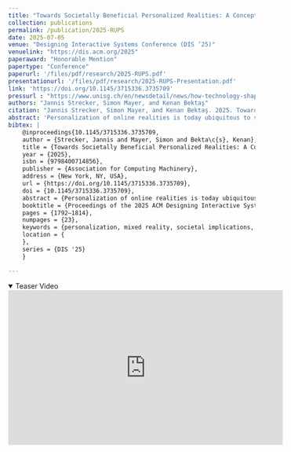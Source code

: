 ```yaml
---
title: "Towards Societally Beneficial Personalized Realities: A Conceptual Foundation for Responsible Ubiquitous Personalization Systems"
collection: publications
permalink: /publication/2025-RUPS
date: 2025-07-05
venue: "Designing Interactive Systems Conference (DIS ’25)"
venuelink: "https://dis.acm.org/2025"
paperaward: "Honorable Mention"
papertype: "Conference"
paperurl: '/files/pdf/research/2025-RUPS.pdf'
presentationurl: '/files/pdf/research/2025-RUPS-Presentation.pdf'
link: 'https://doi.org/10.1145/3715336.3735709' 
pressurl : "https://www.unisg.ch/en/newsdetail/news/how-technology-shapes-our-world-view/"
authors: "Jannis Strecker, Simon Mayer, and Kenan Bektaş"
citation: "Jannis Strecker, Simon Mayer, and Kenan Bektaş. 2025. Towards Societally Beneficial Personalized Realities: A Conceptual Foundation for Responsible Ubiquitous Personalization Systems. In Designing Interactive Systems Conference (DIS ’25), July 5–9, 2025, Funchal, Portugal. ACM, New York, NY, USA, 23 pages. https://doi.org/10.1145/3715336.3735709"
abstract: 'Personalization of online realities is today ubiquitous to support decision making or reduce information overload. Recently, through the expanding capabilities and pervasiveness of Mixed Reality and Ubiquitous Computing technologies, we observe increasing personalization also of physical reality. This might yield more convenient, efficient and inclusive everyday interactions. However, it may readily lead to serious societal consequences such as the loss of shared worlds and the emergence of perceptual filter bubbles. To mitigate such harms while retaining the benefits of personalization, it is important to understand how ubiquitous personalization systems may operate responsibly. Responding to this need, we propose a conceptual model that overcomes the limitations of established personalization models and expands their applicable scope to physical, virtual, and hybrid environments. We validated our model in relation to existing literature and show how it provides a conceptual foundation for the analysis and study of responsible personalization systems that create individually and societally beneficial Personalized Realities.'
bibtex: |
    @inproceedings{10.1145/3715336.3735709,
    author = {Strecker, Jannis and Mayer, Simon and Bekta\c{s}, Kenan},
    title = {Towards Societally Beneficial Personalized Realities: A Conceptual Foundation for Responsible Ubiquitous Personalization Systems},
    year = {2025},
    isbn = {9798400714856},
    publisher = {Association for Computing Machinery},
    address = {New York, NY, USA},
    url = {https://doi.org/10.1145/3715336.3735709},
    doi = {10.1145/3715336.3735709},
    abstract = {Personalization of online realities is today ubiquitous to support decision making or reduce information overload. Recently, through the expanding capabilities and pervasiveness of Mixed Reality and Ubiquitous Computing technologies, we observe increasing personalization also of physical reality. This might yield more convenient, efficient and inclusive everyday interactions. However, it may readily lead to serious societal consequences such as the loss of shared worlds and the emergence of perceptual filter bubbles. To mitigate such harms while retaining the benefits of personalization, it is important to understand how ubiquitous personalization systems may operate responsibly. Responding to this need, we propose a conceptual model that overcomes the limitations of established personalization models and expands their applicable scope to physical, virtual, and hybrid environments. We validated our model in relation to existing literature and show how it provides a conceptual foundation for the analysis and study of responsible personalization systems that create individually and societally beneficial Personalized Realities.},
    booktitle = {Proceedings of the 2025 ACM Designing Interactive Systems Conference},
    pages = {1792–1814},
    numpages = {23},
    keywords = {personalization, mixed reality, societal implications, mediated reality, conceptual model, responsible computing},
    location = {
    },
    series = {DIS '25}
    }

---
```


<details open><summary><i class="fa fa-fw fa-film fa-info-color" aria-hidden="true"></i> Teaser Video</summary>
<div class="video-container">
<iframe width="560" height="315" src="https://www.youtube-nocookie.com/embed/PXz4is9OFbU?si=FsL6feyf-im597Go" title="YouTube video player" frameborder="0" allow="accelerometer; autoplay; clipboard-write; encrypted-media; gyroscope; picture-in-picture; web-share" referrerpolicy="strict-origin-when-cross-origin" allowfullscreen></iframe>
</div>
 </details>